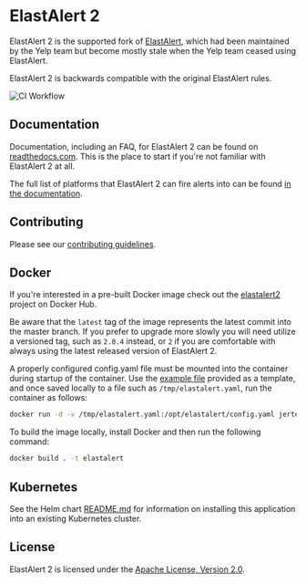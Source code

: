 # ElastAlert 2

ElastAlert 2 is the supported fork of [ElastAlert][0], which had been maintained by the Yelp team
but become mostly stale when the Yelp team ceased using ElastAlert.

ElastAlert 2 is backwards compatible with the original ElastAlert rules.

![CI Workflow](https://github.com/jertel/elastalert/workflows/master_build_test/badge.svg)

## Documentation

Documentation, including an FAQ, for ElastAlert 2 can be found on [readthedocs.com][3]. This is the place to start if you're not familiar with ElastAlert 2 at all.

The full list of platforms that ElastAlert 2 can fire alerts into can be found [in the documentation][4].

## Contributing

Please see our [contributing guidelines][6].

## Docker

If you're interested in a pre-built Docker image check out the [elastalert2][2] project on Docker Hub.

Be aware that the `latest` tag of the image represents the latest commit into the master branch. If you prefer to upgrade more slowly you will need utilize a versioned tag, such as `2.0.4` instead, or `2` if you are comfortable with always using the latest released version of ElastAlert 2.

A properly configured config.yaml file must be mounted into the container during startup of the container. Use the [example file][1] provided as a template, and once saved locally to a file such as `/tmp/elastalert.yaml`, run the container as follows:

```bash
docker run -d -v /tmp/elastalert.yaml:/opt/elastalert/config.yaml jertel/elastalert2
```

To build the image locally, install Docker and then run the following command:

```bash
docker build . -t elastalert
```

## Kubernetes

See the Helm chart [README.md][7] for information on installing this application into an existing Kubernetes cluster.

## License

ElastAlert 2 is licensed under the [Apache License, Version 2.0][5].

[0]: https://github.com/yelp/elastalert
[1]: https://github.com/jertel/elastalert2/blob/master/config.yaml.example
[2]: https://hub.docker.com/r/jertel/elastalert2
[3]: https://elastalert2.readthedocs.io/
[4]: https://elastalert2.readthedocs.io/en/latest/ruletypes.html#alerts
[5]: https://www.apache.org/licenses/LICENSE-2.0
[6]: https://github.com/jertel/elastalert2/blob/master/CONTRIBUTING.md
[7]: https://github.com/jertel/elastalert2/chart/elastalert2/README.md